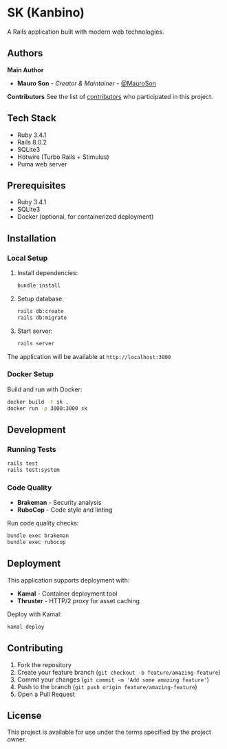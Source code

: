 # SK (Kanbino)

A Rails application built with modern web technologies.

## Authors

**Main Author**
- **Mauro Son** - *Creator & Maintainer* - [@MauroSon](https://github.com/MauroSon)

**Contributors**
See the list of [contributors](https://github.com/MauroSon/sk/contributors) who participated in this project.

## Tech Stack

- Ruby 3.4.1
- Rails 8.0.2
- SQLite3
- Hotwire (Turbo Rails + Stimulus)
- Puma web server

## Prerequisites

- Ruby 3.4.1
- SQLite3
- Docker (optional, for containerized deployment)

## Installation

### Local Setup

1. Install dependencies:
   ```bash
   bundle install
   ```

2. Setup database:
   ```bash
   rails db:create
   rails db:migrate
   ```

3. Start server:
   ```bash
   rails server
   ```

The application will be available at `http://localhost:3000`

### Docker Setup

Build and run with Docker:
```bash
docker build -t sk .
docker run -p 3000:3000 sk
```

## Development

### Running Tests

```bash
rails test
rails test:system
```

### Code Quality

- **Brakeman** - Security analysis
- **RuboCop** - Code style and linting

Run code quality checks:
```bash
bundle exec brakeman
bundle exec rubocop
```

## Deployment

This application supports deployment with:
- **Kamal** - Container deployment tool
- **Thruster** - HTTP/2 proxy for asset caching

Deploy with Kamal:
```bash
kamal deploy
```

## Contributing

1. Fork the repository
2. Create your feature branch (`git checkout -b feature/amazing-feature`)
3. Commit your changes (`git commit -m 'Add some amazing feature'`)
4. Push to the branch (`git push origin feature/amazing-feature`)
5. Open a Pull Request

## License

This project is available for use under the terms specified by the project owner.
